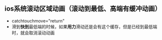 ## 	ios系统滚动区域动画（滚动到最低、高端有缓冲动画）

+ catchtouchmove="return"
+ 滑到**快到**最低端的时候，如果**用力**滑动还是会有这个缓存，但是已经到最低端时，就会取消滚动动画

